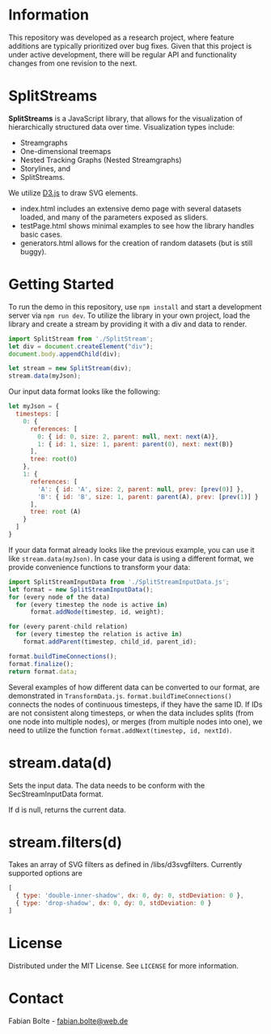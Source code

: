 

# Information

This repository was developed as a research project, where feature additions are typically prioritized over bug fixes.
Given that this project is under active development, there will be regular API and functionality changes from one revision to the next.

# SplitStreams
**SplitStreams** is a JavaScript library, that allows for the visualization of hierarchically structured data over time. Visualization types include:
- Streamgraphs
- One-dimensional treemaps
- Nested Tracking Graphs (Nested Streamgraphs)
- Storylines, and
- SplitStreams.

We utilize [D3.js](https://d3js.org) to draw SVG elements.

- index.html includes an extensive demo page with several datasets loaded, and many of the parameters exposed as sliders.
- testPage.html shows minimal examples to see how the library handles basic cases.
- generators.html allows for the creation of random datasets (but is still buggy).

# Getting Started

To run the demo in this repository, use `npm install` and start a development server via `npm run dev`.
To utilize the library in your own project, load the library and create a stream by providing it with a div and data to render.

```js
import SplitStream from './SplitStream';
let div = document.createElement("div");
document.body.appendChild(div);

let stream = new SplitStream(div);
stream.data(myJson);
```

Our input data format looks like the following:
```js
let myJson = {
  timesteps: [
    0: {
      references: [
        0: { id: 0, size: 2, parent: null, next: next(A)},
        1: { id: 1, size: 1, parent: parent(0), next: next(B)}
      ],
      tree: root(0)
    },
    1: {
      references: [
        'A': { id: 'A', size: 2, parent: null, prev: [prev(0)] },
        'B': { id: 'B', size: 1, parent: parent(A), prev: [prev(1)] }
      ],
      tree: root (A)
    }
  ]
}
```

If your data format already looks like the previous example, you can use it like `stream.data(myJson)`.
In case your data is using a different format, we provide convenience functions to transform your data:

```js
import SplitStreamInputData from './SplitStreamInputData.js';
let format = new SplitStreamInputData();
for (every node of the data)
  for (every timestep the node is active in)
      format.addNode(timestep, id, weight);

for (every parent-child relation)
  for (every timestep the relation is active in)
    format.addParent(timestep, child_id, parent_id);

format.buildTimeConnections();
format.finalize();
return format.data;
```

Several examples of how different data can be converted to our format, are demonstrated in `TransformData.js`.
`format.buildTimeConnections()` connects the nodes of continuous timesteps, if they have the same ID. If IDs are not consistent along timesteps, or when the data includes splits (from one node into multiple nodes), or merges (from multiple nodes into one), we need to utilize the function `format.addNext(timestep, id, nextId)`.


# stream.data(d)

Sets the input data. The data needs to be conform with the SecStreamInputData format.

If d is null, returns the current data.

# stream.filters(d)

Takes an array of SVG filters as defined in /libs/d3svgfilters. Currently supported options are
```js
[
  { type: 'double-inner-shadow', dx: 0, dy: 0, stdDeviation: 0 },
  { type: 'drop-shadow', dx: 0, dy: 0, stdDeviation: 0 }
]
```

# License

Distributed under the MIT License. See `LICENSE` for more information.

# Contact

Fabian Bolte - fabian.bolte@web.de